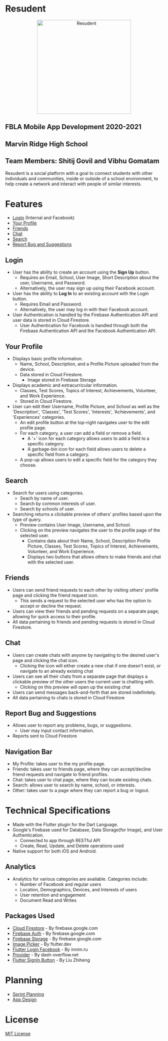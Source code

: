 # Resudent
<p align="center">
<img src="https://user-images.githubusercontent.com/54728068/103335903-82587980-4a44-11eb-9919-cc75da9d6160.png" alt="Resudent" width=300>
</p>

## FBLA Mobile App Development 2020-2021
## Marvin Ridge High School
## Team Members: Shitij Govil and Vibhu Gomatam

Resudent is a social platform with a goal to connect students with other individuals and communities, inside or outside of a school environment, to help create a network and interact with people of similar interests.

# Features
- [Login](#Login) (Internal and Facebook)
- [Your Profile](#Your-Profile)
- [Friends](#Friends)
- [Chat](#Chat)
- [Search](#Search)
- [Report Bug and Suggestions](#Report-Bug-and-Suggestions)

## Login
- User has the ability to create an account using the **Sign Up** button. 
    * Requires an Email, School, User Image, Short Description about the user, Username, and Password.
    * Alternatively, the user may sign up using their Facebook account.
- User has the ability to **Log In** to an existing account with the Login button.
    * Requires Email and Password.
    * Alternatively, the user may log in with their Facebook account.
- User Authentication is handled by the Firebase Authentication API and user data is stored in Cloud Firestore.
    * User Authentication for Facebook is handled through both the Firebase Authentication API and the Facebook Authentication API.
## Your Profile
- Displays basic profile information. 
    * Name, School, Description, and a Profile Picture uploaded from the device.
    * Data stored in Cloud Firestore.
        * Image stored in Firebase Storage
- Displays academic and extracurricular information.
    * Classes, Test Scores, Topics of Interest, Achievements, Volunteer, and Work Experience.
    * Stored in Cloud Firestore.
- User can edit their Username, Profile Picture, and School as well as the 'Description', 'Classes', 'Test Scores', 'Interests', 'Achievements', and 'Experiences' categories.
    * An edit profile button at the top-right navigates user to the edit profile page.
    * For each category, a user can add a field or remove a field.
        * A '+' icon for each category allows users to add a field to a specific category.
        * A garbage-bin icon for each field allows users to delete a specific field from a category.
    * A pop-up allows users to edit a specific field for the category they choose.
## Search
- Search for users using categories. 
    * Seach by name of user.
    * Search by common interests of user.
    * Search by schools of user.
- Searching returns a clickable preview of others' profiles based upon the type of query.
    * Preview contains User Image, Username, and School.
    * Clicking on the preview navigates the user to the profile page of the selected user.
        * Contains data about their Name, School, Description Profile Picture, Classes, Test Scores, Topics of Interest, Achievements, Volunteer, and Work Experience.
        * Displays two buttons that allows others to make friends and chat with the selected user.
## Friends
- Users can send friend requests to each other by visiting others' profile page and clicking the friend request icon.
    * This sends a request to the selected user who has the option to accept or decline the request.
- Users can view their friends and pending requests on a separate page, allowing for quick access to their profile.
- All data pertaining to friends and pending requests is stored in Cloud Firestore.
## Chat
- Users can create chats with anyone by navigating to the desired user's page and clicking the chat icon.
    * Clicking the icon will either create a new chat if one doesn't exist, or navigate to an already existing chat
- Users can see all their chats from a separate page that displays a clickable preview of the other users the current user is chatting with.
    * Clicking on this preview will open up the existing chat
- Users can send messages back-and-forth that are stored indefinitely. 
- All data pertaining to chats is stored in Cloud Firestore
## Report Bug and Suggestions
- Allows user to report any problems, bugs, or suggestions.
    * User may input contact information.
- Reports sent to Cloud Firestore
## Navigation Bar
- My Profile: takes user to the my profile page. 
- Friends: takes user to friends page, where they can accept/decline friend requests and navigate to friend profiles.
- Chat: takes user to chat page, where they can locate existing chats.
- Search: allows user to search by name, school, or interests.
- Other: takes user to a page where they can report a bug or logout.

# Technical Specifications
- Made with the Flutter plugin for the Dart Language.
- Google's Firebase used for Database, Data Storage(for Image), and User Authentication.
    * Connected to app through RESTful API
    * Create, Read, Update, and Delete operations used
- Native support for both iOS and Android.

## Analytics
- Analytics for various categories are available. Categories include:
    * Number of Facebook and regular users
    * Location, Demographics, Devices, and Interests of users
    * User retention and engagement
    * Document Read and Writes
   
## Packages Used
- [Cloud Firestore](https://pub.dev/packages/cloud_firestore) - By firebase.google.com
- [Firebase Auth](https://pub.dev/packages/firebase_auth) - By firebase.google.com
- [Firebase Storage](https://pub.dev/packages/firebase_storage) - By firebase.google.com
- [Image Picker](https://pub.dev/packages/image_picker) - By flutter.dev
- [Flutter Login Facebook](https://pub.dev/packages/flutter_login_facebook) - By innim.ru
- [Provider](https://pub.dev/packages/provider) - By dash-overflow.net
- [Flutter SignIn Button](https://pub.dev/packages/flutter_signin_button) - By Liu Zhiheng

# Planning
- [Sprint Planning](https://timelines.gitkraken.com/timeline/2584802811ab43aa848879d1b361c815?range=0_22)
- [App Design](https://www.figma.com/file/Hcma6qqDZZJ8mWkQaJQloB/FBLA-App)

# License
[MIT License](https://github.com/horsefeedapples/fbla_app/blob/master/LICENSE) 

